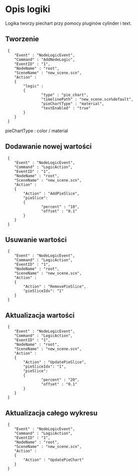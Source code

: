 Opis logiki
===========

Logika tworzy piechart przy pomocy pluginów cylinder i text.

Tworzenie
---------

     {
        "Event" : "NodeLogicEvent",
        "Command" : "AddNodeLogic",
        "EventID" : "1",
        "NodeName" : "root",
        "SceneName" : "new_scene.scn",
        "Action" : 
        {
            "logic" : 
            {
                    "type" : "pie_chart",
                    "timelinePath" : "new_scene.scn%default",
                    "pieChartType" : "material",
                    "textEnabled" : "true"
            }
        }
     }

pieChartType : color / material

Dodawanie nowej wartości
------------------------

     {
        "Event" : "NodeLogicEvent",
        "Command" : "LogicAction",
        "EventID" : "1",
        "NodeName" : "root",
        "SceneName" : "new_scene.scn",
        "Action" : 
        {
            "Action" : "AddPieSlice",
            "pieSlice":
            {
                    "percent" : "10",
                    "offset" : "0.1"
            }
        }
     }

Usuwanie wartości
-----------------

     {
        "Event" : "NodeLogicEvent",
        "Command" : "LogicAction",
        "EventID" : "1",
        "NodeName" : "root",
        "SceneName" : "new_scene.scn",
        "Action" : 
        {
            "Action" : "RemovePieSlice",
            "pieSliceIdx": "1"
        }
     }

Aktualizacja wartości
---------------------

     {
        "Event" : "NodeLogicEvent",
        "Command" : "LogicAction",
        "EventID" : "1",
        "NodeName" : "root",
        "SceneName" : "new_scene.scn",
        "Action" : 
        {
            "Action" : "UpdatePieSlice",
            "pieSliceIdx": "1",
            "pieSlice":
            {
                    "percent" : "20",
                    "offset" : "0.1"
            }
        }
     }

Aktualizacja całego wykresu
---------------------------

     {
        "Event" : "NodeLogicEvent",
        "Command" : "LogicAction",
        "EventID" : "1",
        "NodeName" : "root",
        "SceneName" : "new_scene.scn",
        "Action" : 
        {
            "Action" : "UpdatePieChart"
        }
     }
